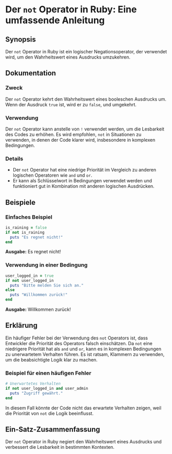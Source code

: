 <!--
Meta Description: # Der `not` Operator in Ruby: Eine umfassende Anleitung ## Synopsis Der `not` Operator in Ruby ist ein logischer Negationsoperator, der verwendet wird...
Meta Keywords: not, der, operator, ruby, die
-->

# Der `not` Operator in Ruby: Eine umfassende Anleitung

## Synopsis
Der `not` Operator in Ruby ist ein logischer Negationsoperator, der verwendet wird, um den Wahrheitswert eines Ausdrucks umzukehren.

## Dokumentation
### Zweck
Der `not` Operator kehrt den Wahrheitswert eines booleschen Ausdrucks um. Wenn der Ausdruck `true` ist, wird er zu `false`, und umgekehrt.

### Verwendung
Der `not` Operator kann anstelle von `!` verwendet werden, um die Lesbarkeit des Codes zu erhöhen. Es wird empfohlen, `not` in Situationen zu verwenden, in denen der Code klarer wird, insbesondere in komplexen Bedingungen.

### Details
- Der `not` Operator hat eine niedrige Priorität im Vergleich zu anderen logischen Operatoren wie `and` und `or`.
- Er kann als Schlüsselwort in Bedingungen verwendet werden und funktioniert gut in Kombination mit anderen logischen Ausdrücken.

## Beispiele
### Einfaches Beispiel
```ruby
is_raining = false
if not is_raining
  puts "Es regnet nicht!"
end
```
**Ausgabe:** Es regnet nicht!

### Verwendung in einer Bedingung
```ruby
user_logged_in = true
if not user_logged_in
  puts "Bitte melden Sie sich an."
else
  puts "Willkommen zurück!"
end
```
**Ausgabe:** Willkommen zurück!

## Erklärung
Ein häufiger Fehler bei der Verwendung des `not` Operators ist, dass Entwickler die Priorität des Operators falsch einschätzen. Da `not` eine niedrigere Priorität hat als `and` und `or`, kann es in komplexen Bedingungen zu unerwartetem Verhalten führen. Es ist ratsam, Klammern zu verwenden, um die beabsichtigte Logik klar zu machen.

### Beispiel für einen häufigen Fehler
```ruby
# Unerwartetes Verhalten
if not user_logged_in and user_admin
  puts "Zugriff gewährt."
end
```
In diesem Fall könnte der Code nicht das erwartete Verhalten zeigen, weil die Priorität von `not` die Logik beeinflusst.

## Ein-Satz-Zusammenfassung
Der `not` Operator in Ruby negiert den Wahrheitswert eines Ausdrucks und verbessert die Lesbarkeit in bestimmten Kontexten.